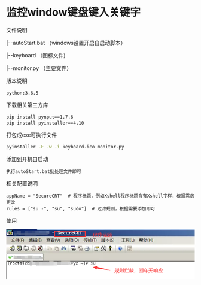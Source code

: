 # 监控window键盘键入关键字

文件说明

|--autoStart.bat		（windows设置开启自启动脚本）

|--keyboard			   （图标文件)

|--monitor.py			（主要文件）

版本说明

```
python:3.6.5
```

下载相关第三方库

```
pip install pynput==1.7.6
pip install pyinstaller==4.10
```

打包成exe可执行文件

```bash
pyinstaller -F -w -i keyboard.ico monitor.py
```

添加到开机自启动

```
执行autoStart.bat批处理文件即可
```

相关配置说明

```
appName = "SecureCRT"  # 程序标题，例如Xshell程序标题含有Xshell字样，根据需求更改
rules = ["su -", "su", "sudo"]  # 过滤规则，根据需要添加即可
```

使用

![image1.png](https://github.com/createor/monitorKeyboard/blob/main/images/image1.png)
